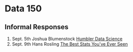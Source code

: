 # Data 150
## Informal Responses

1. Sept. 5th Joshua Blumenstock [Humbler Data Science](blumenstock.html)
2. Sept. 9th Hans Rosling [The Best Stats You've Ever Seen](rosling.html)
